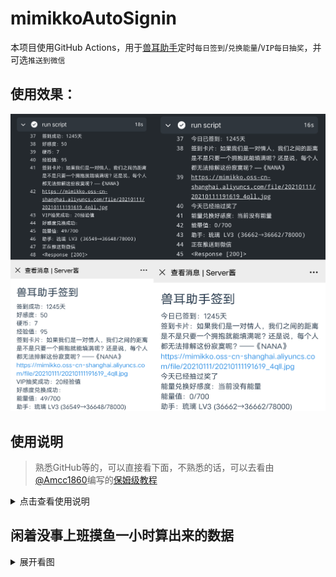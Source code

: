 # mimikkoAutoSignin

本项目使用GitHub Actions，用于[兽耳助手](https://www.mimikko.cn/)定时`每日签到`/`兑换能量`/`VIP每日抽奖`，并可选`推送到微信`

## 使用效果：
![result](/pic/result.png)

## 使用说明 
> 熟悉GitHub等的，可以直接看下面，不熟悉的话，可以去看由[@Amcc1860](https://github.com/Amcc1860)编写的[保姆级教程](https://github.com/cyb233/mimikkoAutoSignIn/issues/4)
<details markdown='1'><summary>点击查看使用说明</summary>
#### 0. 先fork本项目 [![GitHub forks](https://img.shields.io/github/forks/cyb233/mimikkoAutoSignIn?style=social)](https://github.com/cyb233/mimikkoAutoSignIn)
> 如图标记
> ![fork](/pic/fork.png)

#### 1. 使用抓包软件获取兽耳助手的app_id,Authorization
> - 抓包软件怎么用？请去问百度谷歌 [(只有手机怎么办？→常见的抓包软件)](https://github.com/cyb233/mimikkoAutoSignIn/wiki/%E5%B8%B8%E8%A7%81%E7%9A%84%E6%8A%93%E5%8C%85%E8%BD%AF%E4%BB%B6)
>> - 注意，部分环境下Authorization会失效，如使用同一设备重新进行登录

#### 2. 在设置中创建action secrets `APP_ID`,`AUTHORIZATION`,`ENERGY`;
> - ENERGY用于签到及兑换能量，仅可设置下列code值：

> |code|ServantName|
> |-----|-----|
> |`nonona`|诺诺纳|
> |`momona`|梦梦奈|
> |`ariana`|爱莉安娜|
> |`miruku`|米璐库|
> |`nemuri`|奈姆利|
> |`ruri`|琉璃|
> |`alpha0`|阿尔法零|
> |`miruku2`|米露可|
> |`ulrica`|优莉卡|

> 如图setting→secrets→new repository secret
> ![secrets](/pic/secrets.png)

#### 3. 在actions中开启
> - **请勿滥用GitHub Actions！**  
> 如图所示在actions中选择CI，大约在圆圈打叉的地方可能会有enable按钮
> ![actions](/pic/actions.png)

#### 4. 修改自动运行时间：
> - 打开`mimikkoAutoSignIn/.github/workflows/auto_sign_in.yml`
> - 在`第12行`修改`cron表达式`，默认北京时间每天`3:30`,`17:30`执行
> - cron表达式怎么改？请去问百度谷歌

#### 5. (可选)使用server酱推送到微信：
> - 在server酱官网 sc.ftqq.com 登录并复制`SCKEY`
> - 在设置中创建action secrets `SCKEY`
> ![推送的secrets](/pic/Screenshot_2021_0109_222138.png)
</details>
  
  
## 闲着没事上班摸鱼一小时算出来的数据
<details markdown='1'><summary>展开看图</summary>

![兽耳助手签到所需时长](pic/mimikko_sign.png)

</details>
